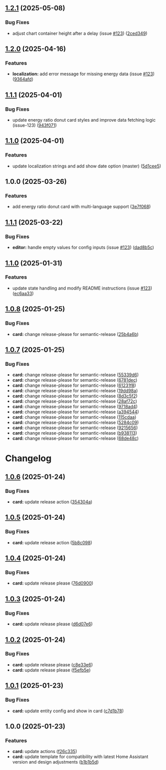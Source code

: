 ## [1.2.1](https://github.com/DidacChaves/energy-ratio-donut-card/compare/v1.2.0...v1.2.1) (2025-05-08)

### Bug Fixes

* adjust chart container height after a delay (issue [#123](https://github.com/DidacChaves/energy-ratio-donut-card/issues/123)) ([2ced349](https://github.com/DidacChaves/energy-ratio-donut-card/commit/2ced3495dbfa8103673a93d78d78e6165e78f532))

## [1.2.0](https://github.com/DidacChaves/energy-ratio-donut-card/compare/v1.1.1...v1.2.0) (2025-04-16)

### Features

* **localization:** add error message for missing energy data (issue [#123](https://github.com/DidacChaves/energy-ratio-donut-card/issues/123)) ([9364afd](https://github.com/DidacChaves/energy-ratio-donut-card/commit/9364afd753a01bca1baf10c57ec4e53817c62e26))

## [1.1.1](https://github.com/DidacChaves/energy-ratio-donut-card/compare/v1.1.0...v1.1.1) (2025-04-01)

### Bug Fixes

* update energy ratio donut card styles and improve data fetching logic (issue-123) ([943f071](https://github.com/DidacChaves/energy-ratio-donut-card/commit/943f07148d6e47de34c20b03755d81679f5097ab))

## [1.1.0](https://github.com/DidacChaves/energy-ratio-donut-card/compare/v1.0.0...v1.1.0) (2025-04-01)

### Features

* update localization strings and add show date option (master) ([5d1cee5](https://github.com/DidacChaves/energy-ratio-donut-card/commit/5d1cee5c91b24dda511d86c67d31c519cb803da5))

## 1.0.0 (2025-03-26)

### Features

* add energy ratio donut card with multi-language support ([3e7f068](https://github.com/DidacChaves/energy-ratio-donut-card/commit/3e7f068708fb3a235b156d4d392275d627ac6abf))

## [1.1.1](https://github.com/DidacChaves/energy-ratio-donut-card/compare/v1.1.0...v1.1.1) (2025-03-22)

### Bug Fixes

* **editor:** handle empty values for config inputs (issue [#123](https://github.com/DidacChaves/energy-ratio-donut-card/issues/123)) ([dad8b5c](https://github.com/DidacChaves/energy-ratio-donut-card/commit/dad8b5cdbf5b341889079dcfb049ce43668094f7))

## [1.1.0](https://github.com/DidacChaves/energy-ratio-donut-card/compare/v1.0.8...v1.1.0) (2025-01-31)

### Features

* update state handling and modify README instructions (issue [#123](https://github.com/DidacChaves/energy-ratio-donut-card/issues/123)) ([ec6aa33](https://github.com/DidacChaves/energy-ratio-donut-card/commit/ec6aa336a3bb5cc8fead455b492150914cbb08f0))

## [1.0.8](https://github.com/DidacChaves/energy-ratio-donut-card/compare/v1.0.7...v1.0.8) (2025-01-25)

### Bug Fixes

* **card:** change release-please for semantic-release ([25b4a6b](https://github.com/DidacChaves/energy-ratio-donut-card/commit/25b4a6b078812f902c9bf9c028f3c219f917f288))

## [1.0.7](https://github.com/DidacChaves/energy-ratio-donut-card/compare/v1.0.6...v1.0.7) (2025-01-25)

### Bug Fixes

* **card:** change release-please for semantic-release ([55339d6](https://github.com/DidacChaves/energy-ratio-donut-card/commit/55339d6b2cfd74aebdf72f48837ccba7bafebdd1))
* **card:** change release-please for semantic-release ([6781dec](https://github.com/DidacChaves/energy-ratio-donut-card/commit/6781dec7f47d40a14ec8ad8dc48eb2aa39b822dd))
* **card:** change release-please for semantic-release ([61231f8](https://github.com/DidacChaves/energy-ratio-donut-card/commit/61231f8898061c0b85c7b90f994f3022c1494bfe))
* **card:** change release-please for semantic-release ([19dd98a](https://github.com/DidacChaves/energy-ratio-donut-card/commit/19dd98aed7405f107903521e2143d1de1bc872e7))
* **card:** change release-please for semantic-release ([8d3c5f2](https://github.com/DidacChaves/energy-ratio-donut-card/commit/8d3c5f21dcb8ed86f451fbab2e901d4c5aa31bd5))
* **card:** change release-please for semantic-release ([28af72c](https://github.com/DidacChaves/energy-ratio-donut-card/commit/28af72c869f1ee881d90626ba07216e294ff8ecb))
* **card:** change release-please for semantic-release ([9718ad4](https://github.com/DidacChaves/energy-ratio-donut-card/commit/9718ad4d57c6ae92b36e8f5e5bbec71f5f57546c))
* **card:** change release-please for semantic-release ([a394544](https://github.com/DidacChaves/energy-ratio-donut-card/commit/a3945448bfedc1089c00f3935ff23ad60c7fa49c))
* **card:** change release-please for semantic-release ([115cdaa](https://github.com/DidacChaves/energy-ratio-donut-card/commit/115cdaa7ff6e2e11d158a1af3393ac07833eb2b7))
* **card:** change release-please for semantic-release ([5284c09](https://github.com/DidacChaves/energy-ratio-donut-card/commit/5284c09a2bc55127972e94f12787ca7ff4e8dccd))
* **card:** change release-please for semantic-release ([9215656](https://github.com/DidacChaves/energy-ratio-donut-card/commit/921565650fae9f6373f52357a0a04e3413ca8819))
* **card:** change release-please for semantic-release ([b938113](https://github.com/DidacChaves/energy-ratio-donut-card/commit/b938113e26b6a2a038728a357f7907a5f1e0da08))
* **card:** change release-please for semantic-release ([68de48c](https://github.com/DidacChaves/energy-ratio-donut-card/commit/68de48cdff05be1bebfe34921f5ae852bdedcc01))

# Changelog

## [1.0.6](https://github.com/DidacChaves/energy-ratio-donut-card/compare/v1.0.5...v1.0.6) (2025-01-24)


### Bug Fixes

* **card:** update release action ([354304a](https://github.com/DidacChaves/energy-ratio-donut-card/commit/354304aa46e7b477a654cebf78929092eba90459))

## [1.0.5](https://github.com/DidacChaves/energy-ratio-donut-card/compare/v1.0.4...v1.0.5) (2025-01-24)


### Bug Fixes

* **card:** update release action ([5b8c098](https://github.com/DidacChaves/energy-ratio-donut-card/commit/5b8c09870feacecd262e235724dcb479262092fe))

## [1.0.4](https://github.com/DidacChaves/energy-ratio-donut-card/compare/v1.0.3...v1.0.4) (2025-01-24)


### Bug Fixes

* **card:** update release please ([76d0900](https://github.com/DidacChaves/energy-ratio-donut-card/commit/76d0900e872bc32bd2b21c262a0e4c30cb780c5f))

## [1.0.3](https://github.com/DidacChaves/energy-ratio-donut-card/compare/v1.0.2...v1.0.3) (2025-01-24)


### Bug Fixes

* **card:** update release please ([d6d07e6](https://github.com/DidacChaves/energy-ratio-donut-card/commit/d6d07e60e6f97417eea77c477f144e821b829a1c))

## [1.0.2](https://github.com/DidacChaves/energy-ratio-donut-card/compare/v1.0.1...v1.0.2) (2025-01-24)


### Bug Fixes

* **card:** update release please ([c8e33e6](https://github.com/DidacChaves/energy-ratio-donut-card/commit/c8e33e69128ead9ea9dd517c5b8346056925093e))
* **card:** update release please ([f5efb5e](https://github.com/DidacChaves/energy-ratio-donut-card/commit/f5efb5e71f5b1fcb4c7b8352525612fb78ac9b4a))

## [1.0.1](https://github.com/DidacChaves/energy-ratio-donut-card/compare/v1.0.0...v1.0.1) (2025-01-23)


### Bug Fixes

* **card:** update entity config and show in card ([c7d1b78](https://github.com/DidacChaves/energy-ratio-donut-card/commit/c7d1b787371575d1ff902b68d8ee608cb6756cac))

## 1.0.0 (2025-01-23)


### Features

* **card:** update actions ([f26c335](https://github.com/DidacChaves/energy-ratio-donut-card/commit/f26c33567c4f1b9254aa3044df04e561417ce201))
* **card:** update template for compatibility with latest Home Assistant version and design adjustments ([b1b1b5d](https://github.com/DidacChaves/energy-ratio-donut-card/commit/b1b1b5d588d41d82d895f3ea915f95c80961e206))
